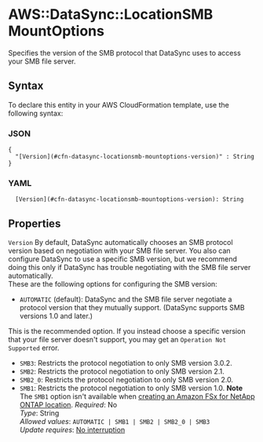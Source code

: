 # AWS::DataSync::LocationSMB MountOptions<a name="aws-properties-datasync-locationsmb-mountoptions"></a>

Specifies the version of the SMB protocol that DataSync uses to access your SMB file server\.

## Syntax<a name="aws-properties-datasync-locationsmb-mountoptions-syntax"></a>

To declare this entity in your AWS CloudFormation template, use the following syntax:

### JSON<a name="aws-properties-datasync-locationsmb-mountoptions-syntax.json"></a>

```
{
  "[Version](#cfn-datasync-locationsmb-mountoptions-version)" : String
}
```

### YAML<a name="aws-properties-datasync-locationsmb-mountoptions-syntax.yaml"></a>

```
  [Version](#cfn-datasync-locationsmb-mountoptions-version): String
```

## Properties<a name="aws-properties-datasync-locationsmb-mountoptions-properties"></a>

`Version`  <a name="cfn-datasync-locationsmb-mountoptions-version"></a>
By default, DataSync automatically chooses an SMB protocol version based on negotiation with your SMB file server\. You also can configure DataSync to use a specific SMB version, but we recommend doing this only if DataSync has trouble negotiating with the SMB file server automatically\.  
These are the following options for configuring the SMB version:  
+  `AUTOMATIC` \(default\): DataSync and the SMB file server negotiate a protocol version that they mutually support\. \(DataSync supports SMB versions 1\.0 and later\.\)

  This is the recommended option\. If you instead choose a specific version that your file server doesn't support, you may get an `Operation Not Supported` error\.
+  `SMB3`: Restricts the protocol negotiation to only SMB version 3\.0\.2\.
+  `SMB2`: Restricts the protocol negotiation to only SMB version 2\.1\.
+  `SMB2_0`: Restricts the protocol negotiation to only SMB version 2\.0\.
+  `SMB1`: Restricts the protocol negotiation to only SMB version 1\.0\.
**Note**  
The `SMB1` option isn't available when [creating an Amazon FSx for NetApp ONTAP location](https://docs.aws.amazon.com/datasync/latest/userguide/API_CreateLocationFsxOntap.html)\.
*Required*: No  
*Type*: String  
*Allowed values*: `AUTOMATIC | SMB1 | SMB2 | SMB2_0 | SMB3`  
*Update requires*: [No interruption](https://docs.aws.amazon.com/AWSCloudFormation/latest/UserGuide/using-cfn-updating-stacks-update-behaviors.html#update-no-interrupt)